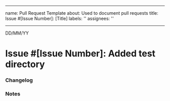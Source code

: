 
---
name: Pull Request Template
about: Used to document pull requests
title: Issue #[Issue Number]: [Title]
labels: ''
assignees: ''

---

DD/MM/YY

# Issue #[Issue Number]: Added test directory

### Changelog

### Notes
